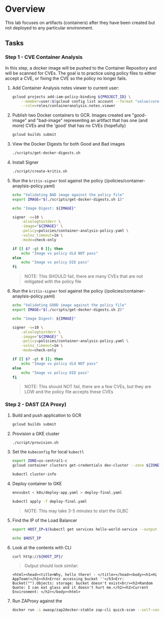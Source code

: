 # Overview

This lab focuses on artifacts (containers) after they have been created but not deployed to any particular environment.

## Tasks

### Step 1 - CVE Container Analysis

In this step, a docker image will be pushed to the Container Repository and will be scanned for CVEs. The goal is to practice using
policy files to either accept a CVE, or fixing the CVE so the policy no longer fails.

1. Add Container Analysis notes viewer to current user:
    ```bash
    gcloud projects add-iam-policy-binding ${PROJECT_ID} \
        --member=user:$(gcloud config list account --format "value(core.account)" 2> /dev/null) \
        --role=roles/containeranalysis.notes.viewer
    ```

1. Publish two Docker containers to GCR. Images created are "good-image" and "bad-image" representing an artifact that has one (and more) CVEs and the 'good' that has no CVEs (hopefully)
    ```bash
    gcloud builds submit
    ```

1. View the Docker Digests for both Good and Bad images

    ```bash
    ./scripts/get-docker-digests.sh
    ```

1. Install Signer
    ```bash
    ./script/create-kritis.sh
    ```

1. Run the `kritis-signer` tool against the policy (/policies/container-anaylsis-policy.yaml)

    ```bash
    echo "Validating BAD image against the policy file"
    export IMAGE="$(./scripts/get-docker-digests.sh 1)"

    echo "Image Digest: ${IMAGE}"

    signer -v=10 \
        -alsologtostderr \
        -image="${IMAGE}" \
        -policy=policies/container-analysis-policy.yaml \
        -vulnz_timeout=1m \
        -mode=check-only

    if [[ $? -gt 0 ]]; then
        echo "Image vs policy did NOT pass"
    else
        echo "Image vs policy DID pass"
    fi

    ```

    > NOTE: This SHOULD fail, there are many CVEs that are not mitigated with the policy file

1. Run the `kritis-signer` tool against the policy (/policies/container-anaylsis-policy.yaml)
    ```bash
    echo "Validating GOOD image against the policy file"
    export IMAGE="$(./scripts/get-docker-digests.sh 2)"

    echo "Image Digest: ${IMAGE}"

    signer -v=10 \
        -alsologtostderr \
        -image="${IMAGE}" \
        -policy=policies/container-analysis-policy.yaml \
        -vulnz_timeout=1m \
        -mode=check-only

    if [[ $? -gt 0 ]]; then
        echo "Image vs policy did NOT pass"
    else
        echo "Image vs policy DID pass"
    fi

    ```
    > NOTE: This should NOT fail, there are a few CVEs, but they are LOW and the policy file accepts these CVEs


### Step 2 - DAST (ZA Proxy)

1. Build and push application to GCR

    ```bash
    gcloud builds submit
    ```

1. Provision a GKE cluster
    ```bash
    ./script/provision.sh
    ```
    
1. Set the `kubeconfig` for local `kubectl`

    ```bash
    export ZONE=us-central1-c
    gcloud container clusters get-credentials dev-cluster --zone ${ZONE} --project ${PROJECT_ID}

    kubectl cluster-info
    ```

1. Deploy container to GKE

    ```bash
    envsubst < k8s/deploy-app.yaml > deploy-final.yaml

    kubectl apply -f deploy-final.yaml
    ```

    > NOTE: This may take 3-5 minutes to start the GLBC

1. Find the IP of the Load Balancer

    ```bash
    export HOST_IP=$(kubectl get services hello-world-service --output jsonpath='{.status.loadBalancer.ingress[0].ip}')

    echo $HOST_IP
    ```

1. Look at the contents with CLI

    ```bash
    curl http://${HOST_IP}/
    ```

    > Output should look similar:

    ```text
    <html><head><title>Why, hello there! - </title></head><body><h1>Hi AppTeam!</h1><h3>Error accessing bucket ''</h3>Err: Bucket("").Objects: storage: bucket doesn't exist<br/><h2>Random Quote: I can eat glass and it doesn't hurt me.</h2><h2>Current Environment: </h2></body><html>
    ```

1. Run ZAProxy against the
    ```bash
    docker run -i owasp/zap2docker-stable zap-cli quick-scan --self-contained --start-options '-config api.disablekey=true' http://${HOST_IP}/
    ```
